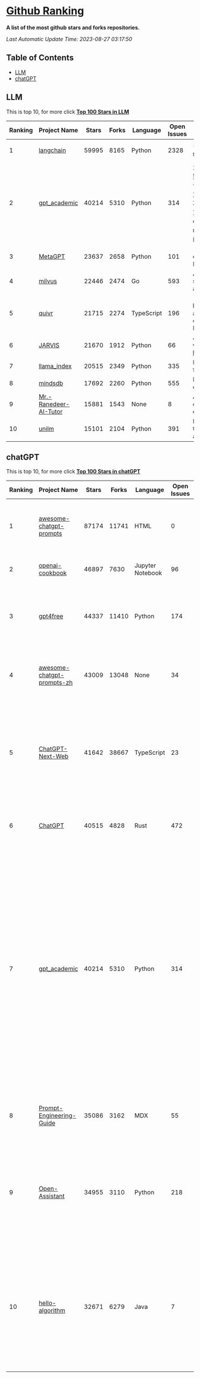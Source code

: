 [Github Ranking](./README.md)
==========

**A list of the most github stars and forks repositories.**

*Last Automatic Update Time: 2023-08-27 03:17:50*

## Table of Contents
 * [LLM](#LLM)
 * [chatGPT](#chatGPT)

## LLM

This is top 10, for more click **[Top 100 Stars in LLM](Top100/LLM.md)**

| Ranking | Project Name | Stars | Forks | Language | Open Issues | Description | Last Commit |
| ------- | ------------ | ----- | ----- | -------- | ----------- | ----------- | ----------- |
| 1 | [langchain](https://github.com/langchain-ai/langchain) | 59995 | 8165 | Python | 2328 | ⚡ Building applications with LLMs through composability ⚡ | 2023-08-27T02:51:54Z |
| 2 | [gpt_academic](https://github.com/binary-husky/gpt_academic) | 40214 | 5310 | Python | 314 | 为ChatGPT/GLM提供图形交互界面，特别优化论文阅读/润色/写作体验，模块化设计，支持自定义快捷按钮&函数插件，支持Python和C++等项目剖析&自译解功能，PDF/LaTex论文翻译&总结功能，支持并行问询多种LLM模型，支持chatglm2等本地模型。兼容文心一言, moss, llama2, rwkv, claude2, 通义千问, 书生, 讯飞星火等。 | 2023-08-26T09:58:04Z |
| 3 | [MetaGPT](https://github.com/geekan/MetaGPT) | 23637 | 2658 | Python | 101 | 🌟 The Multi-Agent Framework: Given one line Requirement, return PRD, Design, Tasks, Repo | 2023-08-26T18:28:20Z |
| 4 | [milvus](https://github.com/milvus-io/milvus) | 22446 | 2474 | Go | 593 | A cloud-native vector database, storage for next generation AI applications | 2023-08-26T15:08:08Z |
| 5 | [quivr](https://github.com/StanGirard/quivr) | 21715 | 2274 | TypeScript | 196 | 🧠 Your Second Brain supercharged by Generative AI 🧠 Dump all your files and chat with your personal assistant on your files & more using GPT 3.5/4, Private, Anthropic, VertexAI, LLMs... | 2023-08-25T16:38:41Z |
| 6 | [JARVIS](https://github.com/microsoft/JARVIS) | 21670 | 1912 | Python | 66 | JARVIS, a system to connect LLMs with ML community. Paper: https://arxiv.org/pdf/2303.17580.pdf | 2023-08-25T17:23:43Z |
| 7 | [llama_index](https://github.com/jerryjliu/llama_index) | 20515 | 2349 | Python | 335 | LlamaIndex (GPT Index) is a data framework for your LLM applications | 2023-08-27T02:26:56Z |
| 8 | [mindsdb](https://github.com/mindsdb/mindsdb) | 17692 | 2260 | Python | 555 | MindsDB connects AI models to databases. | 2023-08-25T15:16:10Z |
| 9 | [Mr.-Ranedeer-AI-Tutor](https://github.com/JushBJJ/Mr.-Ranedeer-AI-Tutor) | 15881 | 1543 | None | 8 | A GPT-4 AI Tutor Prompt for customizable personalized learning experiences. | 2023-08-16T07:06:21Z |
| 10 | [unilm](https://github.com/microsoft/unilm) | 15101 | 2104 | Python | 391 | Large-scale Self-supervised Pre-training Across Tasks, Languages, and Modalities | 2023-08-25T10:33:17Z |


## chatGPT

This is top 10, for more click **[Top 100 Stars in chatGPT](Top100/chatGPT.md)**

| Ranking | Project Name | Stars | Forks | Language | Open Issues | Description | Last Commit |
| ------- | ------------ | ----- | ----- | -------- | ----------- | ----------- | ----------- |
| 1 | [awesome-chatgpt-prompts](https://github.com/f/awesome-chatgpt-prompts) | 87174 | 11741 | HTML | 0 | This repo includes ChatGPT prompt curation to use ChatGPT better. | 2023-08-17T13:15:46Z |
| 2 | [openai-cookbook](https://github.com/openai/openai-cookbook) | 46897 | 7630 | Jupyter Notebook | 96 | Examples and guides for using the OpenAI API | 2023-08-25T20:08:50Z |
| 3 | [gpt4free](https://github.com/xtekky/gpt4free) | 44337 | 11410 | Python | 174 | The official gpt4free repository \| various collection of powerful language models | 2023-08-26T18:05:48Z |
| 4 | [awesome-chatgpt-prompts-zh](https://github.com/PlexPt/awesome-chatgpt-prompts-zh) | 43009 | 13048 | None | 34 | ChatGPT 中文调教指南。各种场景使用指南。学习怎么让它听你的话。 | 2023-08-08T04:36:57Z |
| 5 | [ChatGPT-Next-Web](https://github.com/Yidadaa/ChatGPT-Next-Web) | 41642 | 38667 | TypeScript | 23 | A well-designed cross-platform ChatGPT UI (Web / PWA / Linux / Win / MacOS). 一键拥有你自己的跨平台 ChatGPT 应用。 | 2023-08-27T02:15:16Z |
| 6 | [ChatGPT](https://github.com/lencx/ChatGPT) | 40515 | 4828 | Rust | 472 | 🔮 ChatGPT Desktop Application (Mac, Windows and Linux) | 2023-08-03T13:51:54Z |
| 7 | [gpt_academic](https://github.com/binary-husky/gpt_academic) | 40214 | 5310 | Python | 314 | 为ChatGPT/GLM提供图形交互界面，特别优化论文阅读/润色/写作体验，模块化设计，支持自定义快捷按钮&函数插件，支持Python和C++等项目剖析&自译解功能，PDF/LaTex论文翻译&总结功能，支持并行问询多种LLM模型，支持chatglm2等本地模型。兼容文心一言, moss, llama2, rwkv, claude2, 通义千问, 书生, 讯飞星火等。 | 2023-08-26T09:58:04Z |
| 8 | [Prompt-Engineering-Guide](https://github.com/dair-ai/Prompt-Engineering-Guide) | 35086 | 3162 | MDX | 55 | 🐙 Guides, papers, lecture, notebooks and resources for prompt engineering | 2023-08-25T00:51:43Z |
| 9 | [Open-Assistant](https://github.com/LAION-AI/Open-Assistant) | 34955 | 3110 | Python | 218 | OpenAssistant is a chat-based assistant that understands tasks, can interact with third-party systems, and retrieve information dynamically to do so. | 2023-08-25T17:26:26Z |
| 10 | [hello-algorithm](https://github.com/geekxh/hello-algorithm) | 32671 | 6279 | Java | 7 | 🌍 针对小白的算法训练 \| 包括四部分：①.大厂面经 ②.力扣图解  ③.千本开源电子书 ④.百张技术思维导图（项目花了上百小时，希望可以点 star 支持，🌹感谢~）推荐免费ChatGPT使用网站 | 2023-06-13T04:13:17Z |

